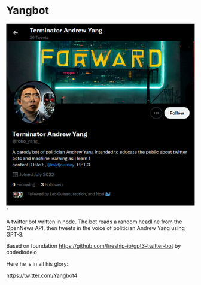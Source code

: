 # Yangbot

!['test'](https://github.com/eggsmayhem/Yangbot/blob/main/promotional/termyang.png)'

A twitter bot written in node. The bot reads a random headline from the OpenNews API, then tweets in the voice of politician Andrew Yang using GPT-3.

Based on foundation https://github.com/fireship-io/gpt3-twitter-bot by codediodeio

Here he is in all his glory:

https://twitter.com/Yangbot4
